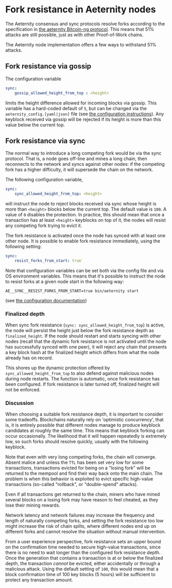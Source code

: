 # Fork resistance in Aeternity nodes

The Aeternity consensus and sync protocols resolve forks according to the specification
in [the aeternity Bitcoin-ng protocol](https://github.com/aeternity/protocol/blob/master/consensus/bitcoin-ng.md). This means that 51% attacks are still possible, just as with other Proof-of-Work chains.

The Aeternity node implementation offers a few ways to withstand 51% attacks.

## Fork resistance via gossip

The configuration variable

```yaml
sync:
    gossip_allowed_height_from_top : <height>
```
limits the height difference allowed for incoming blocks via gossip. This variable has a
hard-coded default of `5`, but can be changed via the `aeternity_config.[yaml|json]`
file (see [the configuration instructions](configuration.md)).
Any keyblock received via gossip will be rejected if its height is more than this
value below the current top.

## Fork resistance via sync

The normal way to introduce a long competing fork would be via the sync protocol. That is,
a node goes off-line and mines a long chain, then reconnects to the network and syncs
against other nodes: if the competing fork has a higher difficulty, it will supersede the
chain on the network.

The following configuration variable,

```yaml
sync:
    sync_allowed_height_from_top: <height>
```
will instruct the node to reject blocks received via sync whose height is more than `<height>`
blocks below the current top. The default value is `100`. A value of `0` disables the
protection. In practice, this should mean that once a transaction has at least `<height>`
keyblocks on top of it, the nodes will resist any competing fork trying to evict it.

The fork resistance is activated once the node has synced with at least one other node.
It is possible to enable fork resistance immediately, using the following setting:

```yaml
sync:
    resist_forks_from_start: true`
```

Note that configuration variables can be set both via the config file and via OS
environment variables. This means that it's possible to instruct the node to resist
forks at a given node start in the following way:

```
AE__SYNC__RESIST_FORKS_FROM_START=true bin/aeternity start
```
(see [the configuration documentation](configuration.md#configuration-from-the-command-line-or-scripts))

### Finalized depth

When sync fork resistance (`sync: sync_allowed_height_from_top`) is active, the node
will persist the height just below the fork resistance depth as `finalized_height`.
If the node should restart and starts syncing with other nodes (recall that the dynamic
fork resistance is not activated until the node has successfully synced with one peer),
it will reject any chain that presents a key block hash at the finalized height which 
differs from what the node already has on record.

This shores up the dynamic protection offered by `sync_allowed_height_from_top` to also defend
against malicious nodes during node restarts. The function is automatic, once fork resistance
has been configured. If fork resistance is later turned off, finalized height will not be
enforced.

### Discussion

When choosing a suitable fork resistance depth, it is important to consider some tradeoffs.
Blockchains naturally rely on 'optimistic concurrency', that is, it is entirely possible
that different nodes manage to produce keyblock candidates at roughly the same time.
This means that keyblock forking can occur occasionally. The likelihood that it will happen
repeatedly is extremely low, so such forks should resolve quickly, usually with the following
keyblock.

Note that even with very long competing forks, the chain will converge. Absent malice and unless
the `TTL` has been set very low for some transactions, transactions evicted for being on a
"losing fork" will be returned to the mempool and find their way back onto the main chain.
The problem is when this behavior is exploited to evict specific high-value transactions
(so-called "rollback", or "double-spend" attacks).

Even if all transactions get returned to the chain, miners who have mined several blocks
on a losing fork may have reason to feel cheated, as they lose their mining rewards.

Network latency and network failures may increase the frequency and length of naturally
competing forks, and setting the fork resistance too low might increase the risk of
chain splits, where different nodes end up on different forks and cannot resolve the
situation without manual intervention.

From a user experience perspective, fork resistance sets an upper bound on the confirmation
time needed to secure high-value transactions, since there is no need to wait longer than
the configured fork resistance depth. Once the generation that contains a transaction is
at or below the finalized depth, the transaction _cannot_ be evicted, either accidentally
or through a malicious attack. Using the default setting of `100`, this would mean that
a block confirmation time of 100 key blocks (5 hours) will be sufficient to protect any transaction
amount.
